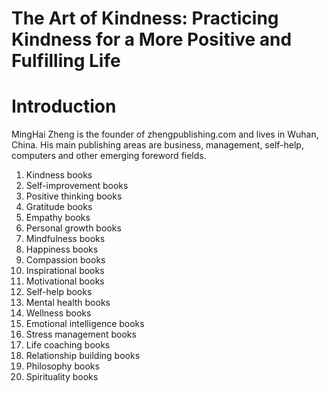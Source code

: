 # The Art of Kindness: Practicing Kindness for a More Positive and Fulfilling Life

# Introduction



MingHai Zheng is the founder of zhengpublishing.com and lives in Wuhan, China. His main publishing areas are business, management, self-help, computers and other emerging foreword fields.



1. Kindness books
2. Self-improvement books
3. Positive thinking books
4. Gratitude books
5. Empathy books
6. Personal growth books
7. Mindfulness books
8. Happiness books
9. Compassion books
10. Inspirational books
11. Motivational books
12. Self-help books
13. Mental health books
14. Wellness books
15. Emotional intelligence books
16. Stress management books
17. Life coaching books
18. Relationship building books
19. Philosophy books
20. Spirituality books

